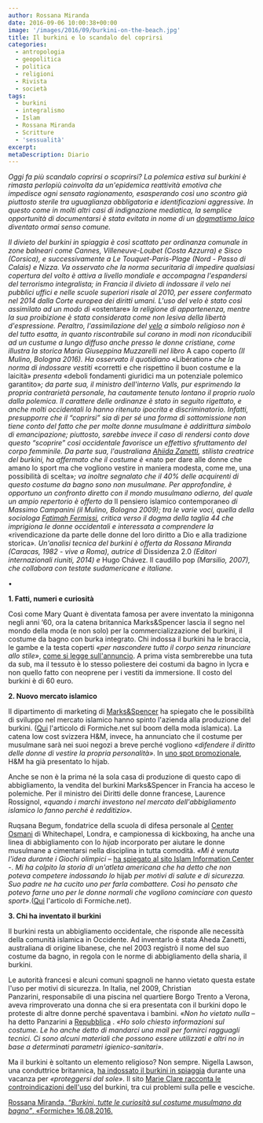 ```yaml
---
author: Rossana Miranda
date: 2016-09-06 10:00:38+00:00
image: '/images/2016/09/burkini-on-the-beach.jpg'
title: Il burkini e lo scandalo del coprirsi
categories:
  - antropologia
  - geopolitica
  - politica
  - religioni
  - Rivista
  - società
tags:
  - burkini
  - integralismo
  - Islam
  - Rossana Miranda
  - Scritture
  - 'sessualità'
excerpt:
metaDescription: Diario
---
```


*Oggi fa più scandalo coprirsi o scoprirsi? La polemica estiva sul burkini è rimasta perlopiù coinvolta da un'epidemica reattività emotiva che impedisce ogni sensato ragionamento, esasperando così uno scontro già piuttosto sterile tra uguaglianza obbligatoria e identificazioni aggressive. In questo come in molti altri casi di indignazione mediatica, la semplice opportunità di documentarsi è stata evitata in nome di un [dogmatismo laico](http://www.internazionale.it/opinione/gian-paolo-accardo/2016/08/19/francia-burkini-laicita) diventato ormai senso comune.*

*Il divieto del burkini in spiaggia è così scattato per ordinanza comunale in zone balneari come Cannes, Villeneuve-Loubet (Costa Azzurra) e Sisco (Corsica), e successivamente a Le Touquet-Paris-Plage (Nord - Passo di Calais) e Nizza. Va osservato che la norma securitaria di impedire qualsiasi copertura del volto è attiva a livello mondiale e accompagna l'espandersi del terrorismo integralista; in Francia il divieto di indossare il velo nei pubblici uffici e nelle scuole superiori risale al 2010, per essere confermato nel 2014 dalla Corte europea dei diritti umani. L'uso del velo è stato così assimilato ad un modo di* «ostentare» *la religione di appartenenza, mentre la sua proibizione è stata considerata come non lesiva della libertà d'espressione. Peraltro, l'assimilazione del [velo](http://www.scritture.net/mag/il-tradire-degli-eventi/index.html) a simbolo religioso non è del tutto esatta, in quanto riscontrabile sul corano in modi non riconducibili ad un custume a lungo diffuso anche presso le donne cristiane, come illustra la storica Maria Giuseppina Muzzarelli nel libro* A capo coperto *(Il Mulino, Bologna 2016). Ha osservato il quotidiano* «Libération» *che la norma di indossare vestiti* «corretti e che rispettino il buon costume e la laicità» *presenta* «deboli fondamenti giuridici ma un potenziale polemico garantito»*; da parte sua, il ministro dell'interno Valls, pur esprimendo la propria contrarietà personale, ha cautamente tenuto lontano il proprio ruolo dalla polemica. Il carattere delle ordinanze è stato in seguito rigettato, e anche molti occidentali lo hanno ritenuto ipocrita e discriminatorio. Infatti, presupporre che il “coprirsi” sia di per sé una forma di sottomissione non tiene conto del fatto che per molte donne musulmane è addirittura simbolo di emancipazione; piuttosto, sarebbe invece il caso di rendersi conto dove questo “scoprire” così occidentale favorisce un effettivo sfruttamento del corpo femminile. Da parte sua, l'australiana [Ahiida Zanetti](#0), stilista creatrice del burkini, ha affermato che il costume è* «nato per dare alle donne che amano lo sport ma che vogliono vestire in maniera modesta, come me, una possibilità di scelta»*; va inoltre segnalato che il 40% delle acquirenti di questo costume da bagno sono non musulmane. Per approfondire, è opportuno un confronto diretto con il mondo musulmano odierno, del quale un ampio repertorio è offerto da* Il pensiero islamico contemporaneo *di Massimo Campanini (il Mulino, Bologna 2009); tra le varie voci, quella della sociologa [Fatimah Fermissi](#0), critica verso il dogma della taglia 44 che imprigiona le donne occidentali e interessata a comprendere la* «rivendicazione da parte delle donne del loro diritto a Dio e alla tradizione storica»*. Un'analisi tecnica del burkini è offerta da Rossana Miranda (Caracas, 1982 - vive a Roma), autrice di* Dissidenza 2.0 *(Editori internazionali riuniti, 2014) e* Hugo Chávez. Il caudillo pop *(Marsilio, 2007), che collabora con testate sudamericane e italiane.*

•

**1. Fatti, numeri e curiosità**

Così come Mary Quant è diventata famosa per avere inventato la minigonna negli anni ‘60, ora la catena britannica Marks&Spencer lascia il segno nel mondo della moda (e non solo) per la commercializzazione del burkini, il costume da bagno con burka integrato. Chi indossa il burkini ha le braccia, le gambe e la testa coperti *«per nascondere tutto il corpo senza rinunciare allo stile»*, [come si legge sull'annuncio](http://www.marksandspencer.com/paisley-print-burkini/p/p22431892). A prima vista sembrerebbe una tuta da sub, ma il tessuto è lo stesso poliestere dei costumi da bagno in lycra e non quello fatto con neoprene per i vestiti da immersione. Il costo del burkini è di 60 euro.

**2. Nuovo mercato islamico**

Il dipartimento di marketing di [Marks&Spencer](http://www.marksandspencer.com/floral-contrast-burkini/p/p22431888?&pdpredirect) ha spiegato che le possibilità di sviluppo nel mercato islamico hanno spinto l'azienda alla produzione del burkini. ([Qui](http://http//formiche.net/2016/04/23/boom-moda-islamica/) l'articolo di Formiche.net sul boom della moda islamica). La catena low cost svizzera H&M, invece, ha annunciato che il costume per musulmane sarà nei suoi negozi a breve perché vogliono *«difendere il diritto delle donne di vestire la propria personalità»*. In [uno spot promozionale](https://www.youtube.com/watch?v=s4xnyr2mCuI), H&M ha già presentato lo hijab.

Anche se non è la prima né la sola casa di produzione di questo capo di abbigliamento, la vendita del burkini Marks&Spencer in Francia ha acceso le polemiche. Per il ministro dei Diritti delle donne francese, Laurence Rossignol, *«quando i marchi investono nel mercato dell'abbigliamento islamico lo fanno perché è redditizio»*.

Ruqsana Begum, fondatrice della scuola di difesa personale al [Center Osmani](http://www.osmanitrust.org/) di Whitechapel, Londra, e campionessa di kickboxing, ha anche una linea di abbigliamento con lo *hijab* incorporato per aiutare le donne musulmane a cimentarsi nella disciplina in tutta comodità. *«Mi è venuta l'idea durante i Giochi olimpici* – [ha spiegato al sito Islam Information Center](http://www.islaminformationcenter.com/boxing-champ-launches-sports-hijab/) -. *Mi ha colpito la storia di un'atleta americana che ha detto che non poteva competere indossando lo* hijab *per motivi di salute e di sicurezza. Suo padre ne ha cucito uno per farla combattere. Così ho pensato che potevo farne uno per le donne normali che vogliono cominciare con questo sport»*.([Qui](http://formiche.net/2016/03/31/ruqsana-begum-kickboxing-hijab/) l'articolo di Formiche.net).

**3. Chi ha inventato il burkini**

Il burkini resta un abbigliamento occidentale, che risponde alle necessità della comunità islamica in Occidente. Ad inventarlo è stata Aheda Zanetti, australiana di origine libanese, che nel 2003 registrò il nome del suo costume da bagno, in regola con le norme di abbigliamento della sharia, il burkini.

Le autorità francesi e alcuni comuni spagnoli ne hanno vietato questa estate l'uso per motivi di sicurezza. In Italia, nel 2009, Christian Panzarini, responsabile di una piscina nel quartiere Borgo Trento a Verona, aveva rimproverato una donna che si era presentata con il burkini dopo le proteste di altre donne perché spaventava i bambini. «*Non ho vietato nulla* – ha detto Panzarini a [Repubblica](http://ricerca.repubblica.it/repubblica/archivio/repubblica/2009/08/19/va-in-piscina-con-il-burkini-le.html?refresh_ce) . *«Ho solo chiesto informazioni sul costume. Le ho anche detto di mandarci una mail per fornirci ragguagli tecnici. Ci sono alcuni materiali che possono essere utilizzati e altri no in base a determinati parametri igienico-sanitari»*.

Ma il burkini è soltanto un elemento religioso? Non sempre. Nigella Lawson, una conduttrice britannica, [ha indossato il burkini in spiaggia](http://www.dailymail.co.uk/news/article-2542094/The-truth-THAT-Burkini-Nigella-said-picked-bizarre-head-toe-swimsuit-Saatchi-liked-women-pale.html) durante una vacanza per *«proteggersi dal sole»*. Il sito [Marie Clare racconta le controindicazioni dell'uso](http://www.marieclaire.com/fashion/advice/g126/fashion-burkini/) del burkini, tra cui problemi sulla pelle e vesciche.

[Rossana Miranda, *“Burkini, tutte le curiosità sul costume musulmano da bagno”*, «Formiche» 16.08.2016.](http://formiche.net/2016/08/18/burkini-costume-musulmano/)
